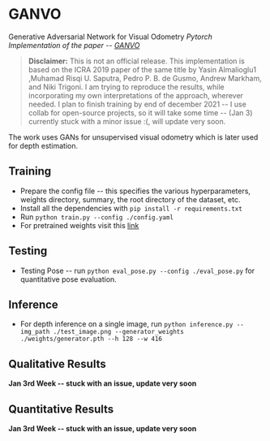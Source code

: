 # GANVO
Generative Adversarial Network for Visual Odometry
*Pytorch Implementation of the paper -- [GANVO](https://arxiv.org/pdf/1809.05786.pdf)*

> **Disclaimer:** This is not an official release. This implementation is based on the ICRA 2019 paper of the same title by Yasin Almalioglu1
,Muhamad Risqi U. Saputra, Pedro P. B. de Gusmo, Andrew Markham, and Niki Trigoni. I am trying to reproduce the results, while incorporating my own interpretations of the approach, wherever needed. I plan to finish training by end of december 2021 -- I use collab for open-source projects, so it will take some time -- (Jan 3) currently stuck with a minor issue :(, will update very soon. 


The work uses GANs for unsupervised visual odometry which is later used for depth estimation.


## Training
- Prepare the config file -- this specifies the various hyperparameters, weights directory, summary, the root directory of the dataset, etc.
- Install all the dependencies with `pip install -r requirements.txt`
- Run `python train.py --config ./config.yaml`
- For pretrained weights visit this [link](#)

## Testing
- Testing Pose -- run `python eval_pose.py --config ./eval_pose.py` for quantitative pose evaluation.

## Inference
- For depth inference on a single image, run `python inference.py --img_path ./test_image.png --generator_weights ./weights/generator.pth --h 128 --w 416`
## Qualitative Results
**Jan 3rd Week -- stuck with an issue, update very soon**
## Quantitative Results
**Jan 3rd Week -- stuck with an issue, update very soon**
